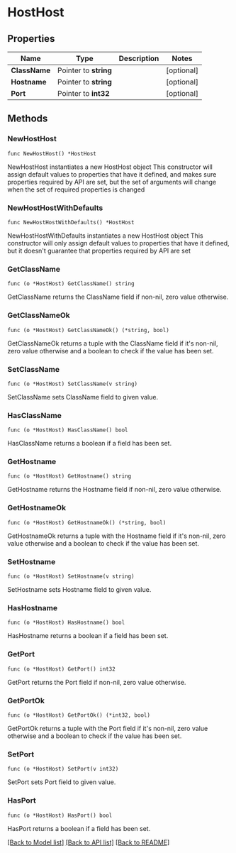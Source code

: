 # HostHost

## Properties

Name | Type | Description | Notes
------------ | ------------- | ------------- | -------------
**ClassName** | Pointer to **string** |  | [optional] 
**Hostname** | Pointer to **string** |  | [optional] 
**Port** | Pointer to **int32** |  | [optional] 

## Methods

### NewHostHost

`func NewHostHost() *HostHost`

NewHostHost instantiates a new HostHost object
This constructor will assign default values to properties that have it defined,
and makes sure properties required by API are set, but the set of arguments
will change when the set of required properties is changed

### NewHostHostWithDefaults

`func NewHostHostWithDefaults() *HostHost`

NewHostHostWithDefaults instantiates a new HostHost object
This constructor will only assign default values to properties that have it defined,
but it doesn't guarantee that properties required by API are set

### GetClassName

`func (o *HostHost) GetClassName() string`

GetClassName returns the ClassName field if non-nil, zero value otherwise.

### GetClassNameOk

`func (o *HostHost) GetClassNameOk() (*string, bool)`

GetClassNameOk returns a tuple with the ClassName field if it's non-nil, zero value otherwise
and a boolean to check if the value has been set.

### SetClassName

`func (o *HostHost) SetClassName(v string)`

SetClassName sets ClassName field to given value.

### HasClassName

`func (o *HostHost) HasClassName() bool`

HasClassName returns a boolean if a field has been set.

### GetHostname

`func (o *HostHost) GetHostname() string`

GetHostname returns the Hostname field if non-nil, zero value otherwise.

### GetHostnameOk

`func (o *HostHost) GetHostnameOk() (*string, bool)`

GetHostnameOk returns a tuple with the Hostname field if it's non-nil, zero value otherwise
and a boolean to check if the value has been set.

### SetHostname

`func (o *HostHost) SetHostname(v string)`

SetHostname sets Hostname field to given value.

### HasHostname

`func (o *HostHost) HasHostname() bool`

HasHostname returns a boolean if a field has been set.

### GetPort

`func (o *HostHost) GetPort() int32`

GetPort returns the Port field if non-nil, zero value otherwise.

### GetPortOk

`func (o *HostHost) GetPortOk() (*int32, bool)`

GetPortOk returns a tuple with the Port field if it's non-nil, zero value otherwise
and a boolean to check if the value has been set.

### SetPort

`func (o *HostHost) SetPort(v int32)`

SetPort sets Port field to given value.

### HasPort

`func (o *HostHost) HasPort() bool`

HasPort returns a boolean if a field has been set.


[[Back to Model list]](../README.md#documentation-for-models) [[Back to API list]](../README.md#documentation-for-api-endpoints) [[Back to README]](../README.md)



